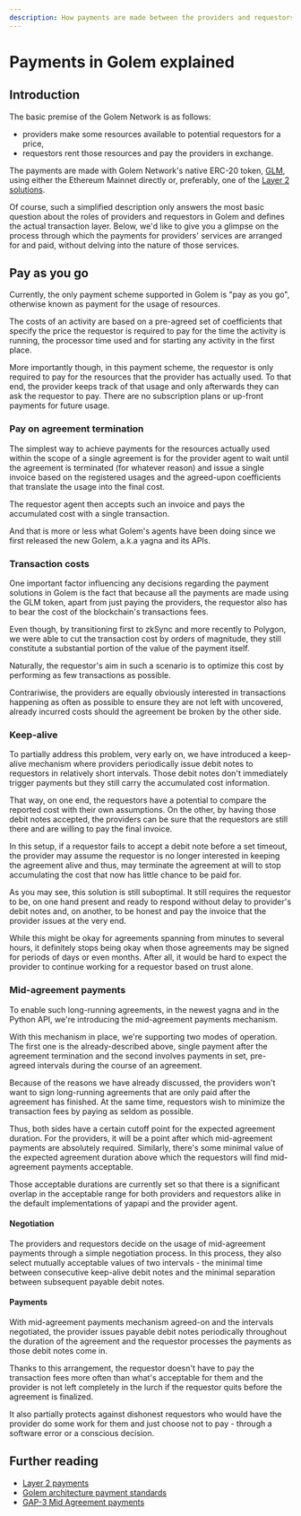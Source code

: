 ```yaml
---
description: How payments are made between the providers and requestors within the Golem Network.
---
```


# Payments in Golem explained

## Introduction

The basic premise of the Golem Network is as follows:
* providers make some resources available to potential requestors for a price,
* requestors rent those resources and pay the providers in exchange.

The payments are made with Golem Network's native ERC-20 token, [GLM](https://etherscan.io/token/0x7DD9c5Cba05E151C895FDe1CF355C9A1D5DA6429), using either the Ethereum Mainnet directly or, preferably, one of the [Layer 2 solutions](layer-2-payments.md).

Of course, such a simplified description only answers the most basic question about the roles of providers and requestors in Golem and defines the actual transaction layer. Below, we'd like to give you a glimpse on the process through which the payments for providers' services are arranged for and paid, without delving into the nature of those services.

## Pay as you go

Currently, the only payment scheme supported in Golem is "pay as you go", otherwise known as payment for the usage of resources.

The costs of an activity are based on a pre-agreed set of coefficients that specify the price the requestor is required to pay for the time the activity is running, the processor time used and for starting any activity in the first place.

More importantly though, in this payment scheme, the requestor is only required to pay for the resources that the provider has actually used. To that end, the provider keeps track of that usage and only afterwards they can ask the requestor to pay. There are no subscription plans or up-front payments for future usage.

### Pay on agreement termination

The simplest way to achieve payments for the resources actually used within the scope of a single agreement is for the provider agent to wait until the agreement is terminated (for whatever reason) and issue a single invoice based on the registered usages and the agreed-upon coefficients that translate the usage into the final cost.

The requestor agent then accepts such an invoice and pays the accumulated cost with a single transaction.

And that is more or less what Golem's agents have been doing since we first released the new Golem, a.k.a yagna and its APIs.

### Transaction costs

One important factor influencing any decisions regarding the payment solutions in Golem is the fact that because all the payments are made using the GLM token, apart from just paying the providers, the requestor also has to bear the cost of the blockchain's transactions fees.

Even though, by transitioning first to zkSync and more recently to Polygon, we were able to cut the transaction cost by orders of magnitude, they still constitute a substantial portion of the value of the payment itself.

Naturally, the requestor's aim in such a scenario is to optimize this cost by performing as few transactions as possible. 

Contrariwise, the providers are equally obviously interested in transactions happening as often as possible to ensure they are not left with uncovered, already incurred costs should the agreement be broken by the other side.

### Keep-alive

To partially address this problem, very early on, we have introduced a keep-alive mechanism where providers periodically issue debit notes to requestors in relatively short intervals. Those debit notes don't immediately trigger payments but they still carry the accumulated cost information.

That way, on one end, the requestors have a potential to compare the reported cost with their own assumptions. On the other, by having those debit notes accepted, the providers can be sure that the requestors are still there and are willing to pay the final invoice.

In this setup, if a requestor fails to accept a debit note before a set timeout, the provider may assume the requestor is no longer interested in keeping the agreement alive and thus, may terminate the agreement at will to stop accumulating the cost that now has little chance to be paid for.

As you may see, this solution is still suboptimal. It still requires the requestor to be, on one hand present and ready to respond without delay to provider's debit notes and, on another, to be honest and pay the invoice that the provider issues at the very end.

While this might be okay for agreements spanning from minutes to several hours, it definitely stops being okay when those agreements may be signed for periods of days or even months. After all, it would be hard to expect the provider to continue working for a requestor based on trust alone.

### Mid-agreement payments

To enable such long-running agreements, in the newest yagna and in the Python API, we're introducing the mid-agreement payments mechanism.

With this mechanism in place, we're supporting two modes of operation. The first one is the already-described above, single payment after the agreement termination and the second involves payments in set, pre-agreed intervals during the course of an agreement.

Because of the reasons we have already discussed, the providers won't want to sign long-running agreements that are only paid after the agreement has finished. At the same time, requestors wish to minimize the transaction fees by paying as seldom as possible.

Thus, both sides have a certain cutoff point for the expected agreement duration. For the providers, it will be a point after which mid-agreement payments are absolutely required. Similarly, there's some minimal value of the expected agreement duration above which the requestors will find mid-agreement payments acceptable.

Those acceptable durations are currently set so that there is a significant overlap in the acceptable range for both providers and requestors alike in the default implementations of yapapi and the provider agent.

#### Negotiation

The providers and requestors decide on the usage of mid-agreement payments through a simple negotiation process. In this process, they also select mutually acceptable values of two intervals - the minimal time between consecutive keep-alive debit notes and the minimal separation between subsequent payable debit notes.

#### Payments

With mid-agreement payments mechanism agreed-on and the intervals negotiated, the provider issues payable debit notes periodically throughout the duration of the agreement and the requestor processes the payments as those debit notes come in.

Thanks to this arrangement, the requestor doesn't have to pay the transaction fees more often than what's acceptable for them and the provider is not left completely in the lurch if the requestor quits before the agreement is finalized.

It also partially protects against dishonest requestors who would have the provider do some work for them and just choose not to pay - through a software error or a conscious decision.

## Further reading

* [Layer 2 payments](layer-2-payments.md)
* [Golem architecture payment standards](https://github.com/golemfactory/golem-architecture/tree/master/standards/3-commercial/com)
* [GAP-3 Mid Agreement payments](https://github.com/golemfactory/golem-architecture/blob/master/gaps/gap-3_mid_agreement_payments/gap-3_mid_agreement_payments.md)

